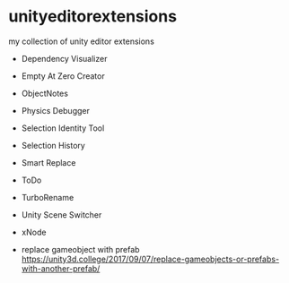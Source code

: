 # unityeditorextensions

my collection of unity editor extensions

- Dependency Visualizer
- Empty At Zero Creator
- ObjectNotes
- Physics Debugger
- Selection Identity Tool
- Selection History
- Smart Replace
- ToDo
- TurboRename
- Unity Scene Switcher
- xNode

- replace gameobject with prefab
https://unity3d.college/2017/09/07/replace-gameobjects-or-prefabs-with-another-prefab/
